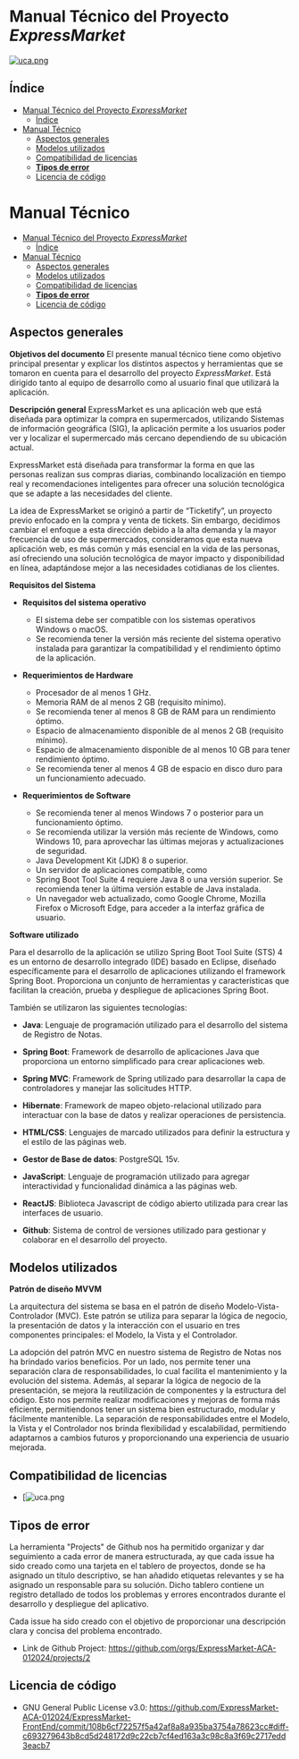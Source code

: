 # Manual Técnico del Proyecto *ExpressMarket* 
[![uca.png](https://i.postimg.cc/44tV6yRT/uca.png)](https://postimg.cc/HjYrHpLS)


## Índice
- [Manual Técnico del Proyecto *ExpressMarket*](#manual-técnico-del-proyecto-expressmarket)
  - [Índice](#índice)
- [Manual Técnico ](#manual-técnico-)
  - [Aspectos generales](#aspectos-generales)
  - [Modelos utilizados ](#modelos-utilizados-)
  - [Compatibilidad de licencias](#compatibilidad-de-licencias)
  - [**Tipos de error**  ](#tipos-de-error--)
  - [Licencia de código](#licencia-de-código)




# Manual Técnico <a name="Manualtécnico"></a>


- [Manual Técnico del Proyecto *ExpressMarket*](#manual-técnico-del-proyecto-expressmarket)
  - [Índice](#índice)
- [Manual Técnico ](#manual-técnico-)
  - [Aspectos generales](#aspectos-generales)
  - [Modelos utilizados ](#modelos-utilizados-)
  - [Compatibilidad de licencias](#compatibilidad-de-licencias)
  - [**Tipos de error**  ](#tipos-de-error--)
  - [Licencia de código](#licencia-de-código)
 
 ## Aspectos generales
 <a name="Aspectosgenerales"></a>
 
**Objetivos del documento**  <a name="objetivos"></a>
El presente manual técnico tiene como objetivo principal presentar y explicar los distintos aspectos y herramientas que se tomaron en cuenta para el desarrollo del proyecto *ExpressMarket*. Está dirigido tanto al equipo de desarrollo como al usuario final que utilizará la aplicación.


**Descripción general**  <a name="desc"></a>
ExpressMarket es una aplicación web que está diseñada para optimizar la compra en
supermercados, utilizando Sistemas de información geográfica (SIG), la aplicación permite a
los usuarios poder ver y localizar el supermercado más cercano dependiendo de su
ubicación actual.

ExpressMarket está diseñada para transformar la forma en que las personas realizan sus
compras diarias, combinando localización en tiempo real y recomendaciones inteligentes
para ofrecer una solución tecnológica que se adapte a las necesidades del cliente.

La idea de ExpressMarket se originó a partir de “Ticketify”, un proyecto previo enfocado en
la compra y venta de tickets. Sin embargo, decidimos cambiar el enfoque a esta dirección
debido a la alta demanda y la mayor frecuencia de uso de supermercados, consideramos
que esta nueva aplicación web, es más común y más esencial en la vida de las personas,
así ofreciendo una solución tecnológica de mayor impacto y disponibilidad en línea,
adaptándose mejor a las necesidades cotidianas de los clientes.

**Requisitos del Sistema**  <a name="req"></a>


* **Requisitos del sistema operativo**
  - El sistema debe ser compatible con los sistemas operativos Windows o macOS.
  - Se recomienda tener la versión más reciente del sistema operativo instalada para garantizar la compatibilidad y el rendimiento óptimo de la aplicación.
 
* **Requerimientos de Hardware**
  - Procesador de al menos 1 GHz.
  - Memoria RAM de al menos 2 GB (requisito mínimo).
  - Se recomienda tener al menos 8 GB de RAM para un rendimiento óptimo.
  - Espacio de almacenamiento disponible de al menos 2 GB (requisito mínimo).
  - Espacio de almacenamiento disponible de al menos 10 GB para tener rendimiento óptimo.
  - Se recomienda tener al menos 4 GB de espacio en disco duro para un funcionamiento adecuado.
 
* **Requerimientos de Software**
  - Se recomienda tener al menos Windows 7 o posterior para un funcionamiento óptimo.
  - Se recomienda utilizar la versión más reciente de Windows, como Windows 10, para aprovechar las últimas mejoras y actualizaciones de seguridad.
  - Java Development Kit (JDK) 8 o superior.
  - Un servidor de aplicaciones compatible, como
  - Spring Boot Tool Suite 4 requiere Java 8 o una versión superior. Se recomienda tener la última versión estable de Java instalada.
  - Un navegador web actualizado, como Google Chrome, Mozilla Firefox o Microsoft Edge, para acceder a la interfaz gráfica de usuario.

 **Software utilizado** <a name="soft"></a>
 
  Para el desarrollo de la aplicación se utilizo Spring Boot Tool Suite (STS) 4 es un entorno de desarrollo integrado (IDE) basado en Eclipse, diseñado específicamente para el desarrollo de aplicaciones utilizando el framework Spring Boot. Proporciona un conjunto de herramientas y características que facilitan la creación, prueba y despliegue de aplicaciones Spring Boot.


También se utilizaron las siguientes tecnologías:


 - **Java**: Lenguaje de programación utilizado para el desarrollo del sistema de Registro de Notas.


- **Spring Boot**: Framework de desarrollo de aplicaciones Java que proporciona un entorno simplificado para crear aplicaciones web.


- **Spring MVC**: Framework de Spring utilizado para desarrollar la capa de controladores y manejar las solicitudes HTTP.


- **Hibernate**: Framework de mapeo objeto-relacional utilizado para interactuar con la base de datos y realizar operaciones de persistencia.

- **HTML/CSS**: Lenguajes de marcado utilizados para definir la estructura y el estilo de las páginas web.
 
- **Gestor de Base de datos**: PostgreSQL 15v.


- **JavaScript**: Lenguaje de programación utilizado para agregar interactividad y funcionalidad dinámica a las páginas web.

- **ReactJS**: Biblioteca Javascript de código abierto utilizada para crear las interfaces de usuario.

- **Github**: Sistema de control de versiones utilizado para gestionar y colaborar en el desarrollo del proyecto.


## Modelos utilizados <a name="modelosutilizados"></a>


**Patrón de diseño MVVM**  <a name="mvvm"></a>


La arquitectura del sistema se basa en el patrón de diseño Modelo-Vista-Controlador (MVC). Este patrón se utiliza para separar la lógica de negocio, la presentación de datos y la interacción con el usuario en tres componentes principales: el Modelo, la Vista y el Controlador.


La adopción del patrón MVC en nuestro sistema de Registro de Notas nos ha brindado varios beneficios.
Por un lado, nos permite tener una separación clara de responsabilidades, lo cual facilita el mantenimiento y la evolución del sistema. Además, al separar la lógica de negocio de la presentación, se mejora la reutilización de componentes y la estructura del código. Esto nos permite realizar modificaciones y mejoras de forma más eficiente, permitiendonos tener un sistema bien estructurado, modular y fácilmente mantenible. La separación de responsabilidades entre el Modelo, la Vista y el Controlador nos brinda flexibilidad y escalabilidad, permitiendo adaptarnos a cambios futuros y proporcionando una experiencia de usuario mejorada.


## Compatibilidad de licencias


- [![uca.png](https://drive.google.com/file/d/1RWQsY-kIMKvWCppwWLHYdGrCcI6psUZV/view?usp=drive_link)


## **Tipos de error**  <a name="error1"></a>


La herramienta "Projects" de Github nos ha permitido organizar y dar seguimiento a cada error de manera estructurada, ay que cada  issue ha sido creado como una tarjeta en el tablero de proyectos, donde se ha asignado un título descriptivo, se han añadido etiquetas relevantes y se ha asignado un responsable para su solución.
Dicho tablero contiene un registro detallado de todos los problemas y errores encontrados durante el desarrollo y despliegue del aplicativo.


Cada issue ha sido creado con el objetivo de proporcionar una descripción clara y concisa del problema encontrado.


- Link de Github Project: https://github.com/orgs/ExpressMarket-ACA-012024/projects/2
 
 ## Licencia de código  
 <a name="Licencia"></a>
 - GNU General Public
License v3.0: https://github.com/ExpressMarket-ACA-012024/ExpressMarket-FrontEnd/commit/108b6cf72257f5a42af8a8a935ba3754a78623cc#diff-c693279643b8cd5d248172d9c22cb7cf4ed163a3c98c8a3f69c2717edd3eacb7
